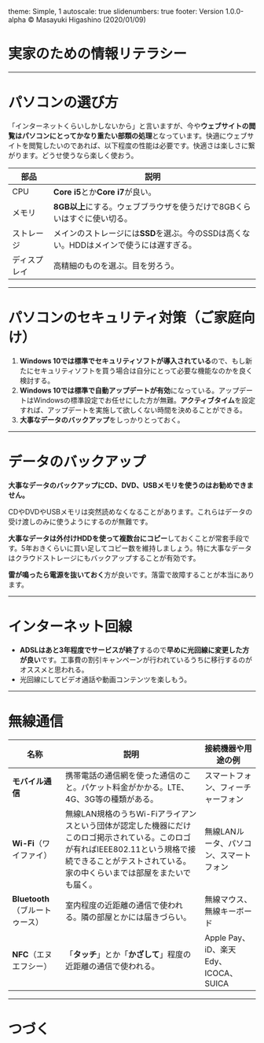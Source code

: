 theme: Simple, 1
autoscale: true
slidenumbers: true
footer: Version 1.0.0-alpha © Masayuki Higashino (2020/01/09)

# 実家のための情報リテラシー

---
# パソコンの選び方

「インターネットくらいしかしないから」と言いますが、今や**ウェブサイトの閲覧はパソコンにとってかなり重たい部類の処理**となっています。快適にウェブサイトを閲覧したいのであれば、以下程度の性能は必要です。快適さは楽しさに繋がります。どうせ使うなら楽しく使おう。

|部品|説明|
|-----|-----|
|CPU|**Core i5**とか**Core i7**が良い。|
|メモリ|**8GB以上**にする。ウェブブラウザを使うだけで8GBくらいはすぐに使い切る。|
|ストレージ|メインのストレージには**SSD**を選ぶ。今のSSDは高くない。HDDはメインで使うには遅すぎる。|
|ディスプレイ|高精細のものを選ぶ。目を労ろう。|

---
# パソコンのセキュリティ対策（ご家庭向け）

1. **Windows 10では標準でセキュリティソフトが導入されている**ので、もし新たにセキュリティソフトを買う場合は自分にとって必要な機能なのかを良く検討する。
2. **Windows 10では標準で自動アップデートが有効**になっている。アップデートはWindowsの標準設定でお任せにした方が無難。**アクティブタイム**を設定すれば、アップデートを実施して欲しくない時間を決めることができる。
3. **大事なデータのバックアップ**をしっかりとっておく。

---
# データのバックアップ

**大事なデータのバックアップにCD、DVD、USBメモリを使うのはお勧めできません。**

CDやDVDやUSBメモリは突然読めなくなることがあります。これらはデータの受け渡しのみに使うようにするのが無難です。

**大事なデータは外付けHDDを使って複数台にコピー**しておくことが常套手段です。5年おきくらいに買い足してコピー数を維持しましょう。特に大事なデータはクラウドストレージにもバックアップすることが有効です。

**雷が鳴ったら電源を抜いておく**方が良いです。落雷で故障することが本当にあります。

---
# インターネット回線

* **ADSLはあと3年程度でサービスが終了**するので**早めに光回線に変更した方が良い**です。工事費の割引キャンペーンが行われているうちに移行するのがオススメと思われる。
* 光回線にしてビデオ通話や動画コンテンツを楽しもう。

---
# 無線通信

|名称|説明|接続機器や用途の例|
|-----|-----|-----|
|**モバイル通信**|携帯電話の通信網を使った通信のこと。パケット料金がかかる。LTE、4G、3G等の種類がある。|スマートフォン、フィーチャーフォン|
|**Wi-Fi**（ワイファイ）|無線LAN規格のうちWi-Fiアライアンスという団体が認定した機器にだけこのロゴ掲示されている。このロゴが有ればIEEE802.11という規格で接続できることがテストされている。家の中くらいまでは部屋をまたいでも届く。|無線LANルータ、パソコン、スマートフォン|
|**Bluetooth**（ブルートゥース）|室内程度の近距離の通信で使われる。隣の部屋とかには届きづらい。|無線マウス、無線キーボード|
|**NFC**（エヌエフシー）|「**タッチ**」とか「**かざして**」程度の近距離の通信で使われる。|Apple Pay、iD、楽天Edy、ICOCA、SUICA|

---
# つづく
